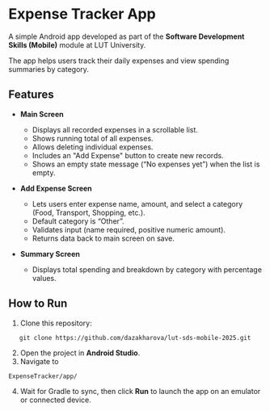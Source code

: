 # Expense Tracker App

A simple Android app developed as part of the **Software Development Skills (Mobile)** module at LUT University.

The app helps users track their daily expenses and view spending summaries by category.

## Features

- **Main Screen**
    - Displays all recorded expenses in a scrollable list.
    - Shows running total of all expenses.
    - Allows deleting individual expenses.
    - Includes an "Add Expense" button to create new records.
    - Shows an empty state message (“No expenses yet”) when the list is empty.

- **Add Expense Screen**
    - Lets users enter expense name, amount, and select a category (Food, Transport, Shopping, etc.).
    - Default category is “Other”.
    - Validates input (name required, positive numeric amount).
    - Returns data back to main screen on save.

- **Summary Screen**
    - Displays total spending and breakdown by category with percentage values.

## How to Run

1. Clone this repository:
```
   git clone https://github.com/dazakharova/lut-sds-mobile-2025.git
```

2. Open the project in **Android Studio**.
3. Navigate to
```
ExpenseTracker/app/
```
4. Wait for Gradle to sync, then click **Run** to launch the app on an emulator or connected device.

